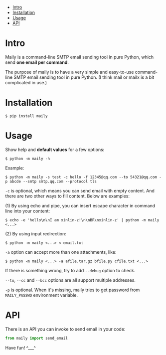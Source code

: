 * [Intro](#Intro)
* [Installation](#Installation)
* [Usage](#Usage)
* [API](#API)

# Intro

Maily is a command-line SMTP email sending tool in pure Python, which
send **one email per command**.

The purpose of maily is to have a very simple and easy-to-use
command-line SMTP email sending tool in pure Python.
(I think mail or mailx is a bit complicated in use.)

# Installation

```shell
$ pip install maily
```

# Usage

Show help and **default values** for a few options:

``` shell
$ python -m maily -h
```

Example:

```shell
$ python -m maily -s test -c hello -f 12345@qq.com --to 54321@qq.com -p abcde --smtp smtp.qq.com --protocol tls
```

`-c` is optional, which means you can send email with empty content.
And there are two other ways to fill content. Below are examples:

(1) By using echo and pipe, you can insert escape character in command line
into your content:

```shell
$ echo -e 'hello\n\nI am xinlin-z!\n\nBR\nxinlin-z' | python -m maily <...>
```

(2) By using input redirection:

```shell
$ python -m maily <...> < email.txt
```

`-a` option can accept more than one attachments, like:

```shell
$ python -m maily <...> -a afile.tar.gz bfile.py cfile.txt <...>
```

If there is something wrong, try to add `--debug` option to check.

`--to`, `--cc` and `--bcc` options are all support multiple addresses.

`-p` is optional. When it's missing, maily tries to get password from
`MAILY_PASSWD` environment variable.

# API

There is an API you can invoke to send email in your code:

```python
from maily import send_email
```

Have fun! ^___^


